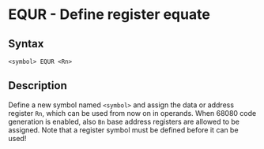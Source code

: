 # EQUR - Define register equate

## Syntax
```assembly
<symbol> EQUR <Rn>
```

## Description
Define a new symbol named `<symbol>` and assign the data or address register `Rn`, which can be used from now on in operands. When 68080 code generation is enabled, also `Bn` base address registers are allowed to be assigned. Note that a register symbol must be defined before it can be used!